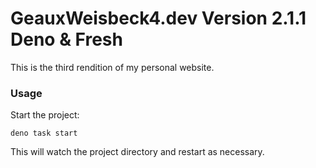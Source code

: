# GeauxWeisbeck4.dev Version 2.1.1 Deno & Fresh

This is the third rendition of my personal website.

### Usage

Start the project:

```
deno task start
```

This will watch the project directory and restart as necessary.
